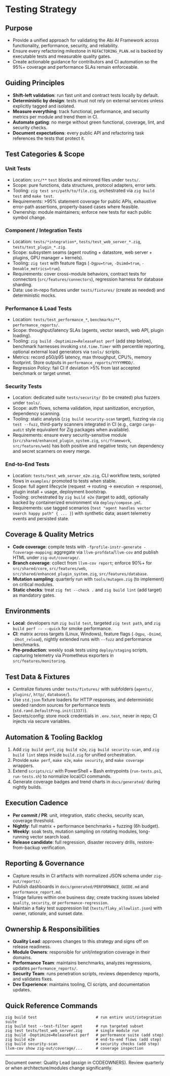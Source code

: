 # Testing Strategy

## Purpose
- Provide a unified approach for validating the Abi AI Framework across functionality, performance, security, and reliability.
- Ensure every refactoring milestone in `REFACTORING_PLAN.md` is backed by executable tests and measurable quality gates.
- Create actionable guidance for contributors and CI automation so the 95%+ coverage and performance SLAs remain enforceable.

## Guiding Principles
- **Shift-left validation**: run fast unit and contract tests locally by default.
- **Deterministic by design**: tests must not rely on external services unless explicitly tagged and isolated.
- **Measure everything**: track functional, performance, and security metrics per module and trend them in CI.
- **Automate gating**: no merge without green functional, coverage, lint, and security checks.
- **Document expectations**: every public API and refactoring task references the tests that protect it.

## Test Categories & Scope

### Unit Tests
- Location: `src/**` `test` blocks and mirrored files under `tests/`.
- Scope: pure functions, data structures, protocol adapters, error sets.
- Tooling: `zig test src/path/to/file.zig`, orchestrated via `zig build test` and `make test`.
- Requirements: >95% statement coverage for public APIs, exhaustive error-path assertions, property-based cases where feasible.
- Ownership: module maintainers; enforce new tests for each public symbol change.

### Component / Integration Tests
- Location: `tests/*integration*`, `tests/test_web_server_*.zig`, `tests/test_plugin_*.zig`.
- Scope: subsystem seams (agent routing + datastore, web server + plugins, GPU manager + kernels).
- Tooling: `zig test` with feature flags (`-Dgpu=true`, `-Dsimd=true`, `-Denable_metrics=true`).
- Requirements: cover cross-module behaviors, contract tests for connectors (`src/features/connectors`), regression harness for database sharding.
- Data: use in-repo fixtures under `tests/fixtures/` (create as needed) and deterministic mocks.

### Performance & Load Tests
- Location: `tests/test_performance_*`, `benchmarks/**`, `performance_reports/`.
- Scope: throughput/latency SLAs (agents, vector search, web API, plugin loading).
- Tooling: `zig build -Doptimize=ReleaseFast perf` (add step below), benchmark harnesses invoking `std.time.Timer` with percentile reporting, optional external load generators via `tools/` scripts.
- Metrics: record p50/p95 latency, max throughput, CPU%, memory footprint. Store outputs in `performance_reports/YYYYMMDD/`.
- Regression Policy: fail CI if deviation >5% from last accepted benchmark or target unmet.

### Security Tests
- Location: dedicated suite `tests/security/` (to be created) plus fuzzers under `tools/`.
- Scope: auth flows, schema validation, input sanitization, encryption, dependency scanning.
- Tooling: static analysis (`zig build security-scan` target), fuzzing via `zig test --fuzz`, third-party scanners integrated in CI (e.g., cargo `cargo-audit` style equivalent for Zig packages when available).
- Requirements: ensure every security-sensitive module (`src/shared/enhanced_plugin_system.zig`, `src/framework`, `src/features/web`) has both positive and negative tests; run dependency and secret scanners on every merge.

### End-to-End Tests
- Location: `tests/test_web_server_e2e.zig`, CLI workflow tests, scripted flows in `examples/` promoted to tests when stable.
- Scope: full agent lifecycle (request → routing → execution → response), plugin install + usage, deployment bootstrap.
- Tooling: orchestrated by `zig build e2e` (target to add), optionally backed by containerized environment via `deploy/compose.yml`.
- Requirements: use tagged scenarios (`test "agent handles vector search happy path" { ... }`) with synthetic data; assert telemetry events and persisted state.

## Coverage & Quality Metrics
- **Code coverage**: compile tests with `-fprofile-instr-generate -fcoverage-mapping`; aggregate via `llvm-profdata`/`llvm-cov` and publish HTML under `zig-out/coverage/`.
- **Branch coverage**: collect from `llvm-cov report`; enforce 90%+ for `src/shared/core`, `src/features/web`, `src/shared/enhanced_plugin_system.zig`, `src/features/database`.
- **Mutation sampling**: quarterly run with `tools/mutagen.zig` (to implement) on critical modules.
- **Static checks**: treat `zig fmt --check .` and `zig build lint` (add target) as mandatory gates.

## Environments
- **Local**: developers run `zig build test`, targeted `zig test path`, and `zig build perf -- --quick` for smoke performance.
- **CI**: matrix across targets (Linux, Windows), feature flags (`-Dgpu`, `-Dsimd`, `-Dhot_reload`), nightly extended runs with `--fuzz` and performance benchmarks.
- **Pre-production**: weekly soak tests using `deploy/staging` scripts, capturing telemetry via Prometheus exporters in `src/features/monitoring`.

## Test Data & Fixtures
- Centralize fixtures under `tests/fixtures/` with subfolders (`agents/`, `plugins/`, `http/`, `database/`).
- Use `std.json` fixture loaders for HTTP responses, and deterministic seeded random sources for performance tests (`std.rand.DefaultPrng.init(1337)`).
- Secrets/config: store mock credentials in `.env.test`, never in repo; CI injects via secure variables.

## Automation & Tooling Backlog
1. Add `zig build perf`, `zig build e2e`, `zig build security-scan`, and `zig build lint` steps inside `build.zig` for unified orchestration.
2. Provide `make perf`, `make e2e`, `make security`, and `make coverage` wrappers.
3. Extend `scripts/ci/` with PowerShell + Bash entrypoints (`run-tests.ps1`, `run-tests.sh`) to normalize local/CI commands.
4. Generate coverage badges and trend charts in `docs/generated/` during nightly builds.

## Execution Cadence
- **Per commit / PR**: unit, integration, static checks, security scan, coverage threshold.
- **Nightly**: full matrix + performance benchmarks + fuzzing (6h budget).
- **Weekly**: soak tests, mutation sampling on rotating modules, long-running vector search load.
- **Release candidate**: full regression, disaster recovery drills, restore-from-backup verification.

## Reporting & Governance
- Capture results in CI artifacts with normalized JSON schema under `zig-out/reports/`.
- Publish dashboards in `docs/generated/PERFORMANCE_GUIDE.md` and `performance_report.md`.
- Triage failures within one business day; create tracking issues labeled `quality`, `security`, or `performance-regression`.
- Maintain a flaky test suppression list (`tests/flaky_allowlist.json`) with owner, rationale, and sunset date.

## Ownership & Responsibilities
- **Quality Lead**: approves changes to this strategy and signs off on release readiness.
- **Module Owners**: responsible for unit/integration coverage in their domains.
- **Performance Team**: maintains benchmarks, analyzes regressions, updates `performance_reports/`.
- **Security Team**: runs penetration scripts, reviews dependency reports, and validates fixes.
- **Dev Experience**: maintains tooling, CI scripts, and documentation updates.

## Quick Reference Commands
```
zig build test                          # run entire unit/integration suite
zig build test --test-filter agent      # run targeted subset
zig test tests/test_web_server.zig      # single module run
zig build -Doptimize=ReleaseFast perf   # performance suite (add step)
zig build e2e                           # end-to-end flows (add step)
zig build security-scan                 # security checks (add step)
llvm-cov show zig-out/coverage/...      # coverage inspection
```

---

Document owner: Quality Lead (assign in CODEOWNERS). Review quarterly or when architecture/modules change significantly.
